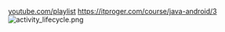 <p><a href="https://youtube.com/playlist?list=PLDyJYA6aTY1nZqYprT1PKtDFthBcZWAMZ">youtube.com/playlist</a>
<a href="https://itproger.com/course/java-android/3">https://itproger.com/course/java-android/3</a>
<img alt="activity_lifecycle.png" src="Languages/Kotlin/activity_lifecycle.png" /></p>